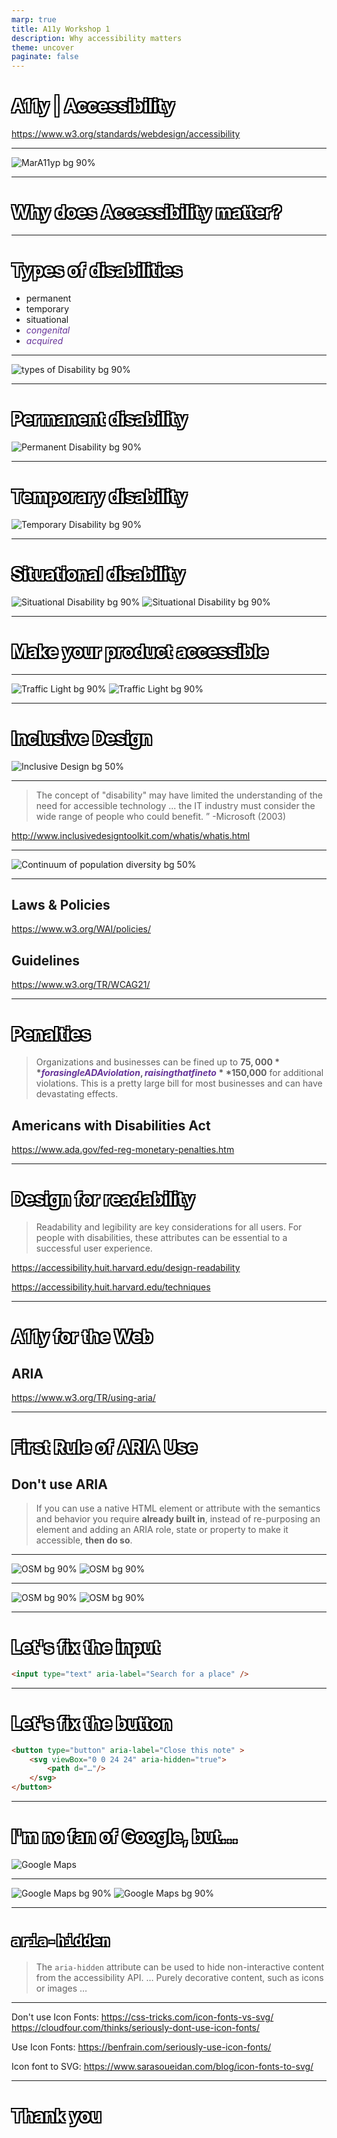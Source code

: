 ```yaml
---
marp: true
title: A11y Workshop 1
description: Why accessibility matters
theme: uncover
paginate: false
---
```


# <!-- fit --> A11y | Accessibility

https://www.w3.org/standards/webdesign/accessibility

---

![MarA11yp bg 90%](./assets/a11y-11.png)

---

# <!-- fit --> Why does Accessibility matter?

---

# Types of disabilities

* permanent
* temporary
* situational
* *congenital*
* *acquired*

<style scoped>
em {
    color: rebeccapurple;
}
</style>
---

![types of Disability bg 90%](./assets/types-of-disabilities.png)

---

# Permanent disability

![Permanent Disability bg 90%](./assets/permanent-disability.jpg)

<style scoped>
h1 {
    color: #fff;
    text-shadow: 2px 2px black, -2px 2px black, 2px -2px black, -2px -2px black;
}
</style>

---

# Temporary disability

![Temporary Disability  bg 90%](./assets/temporary-disability.jpg)

<style scoped>
h1 {
    color: #fff;
    text-shadow: 2px 2px black, -2px 2px black, 2px -2px black, -2px -2px black;
}
</style>

---

# Situational disability

![Situational Disability bg 90%](./assets/situational-disability_1.jpg)
![Situational Disability bg 90%](./assets/situational-disability_2.jpg)

<style scoped>
h1 {
    color: #fff;
    text-shadow: 2px 2px black, -2px 2px black, 2px -2px black, -2px -2px black;
}
</style>

---

# Make your product accessible

---

![Traffic Light bg 90%](./assets/traffic-light-bad.jpg)
![Traffic Light bg 90%](./assets/traffic-light-good.jpg)

---

# Inclusive Design

![Inclusive Design bg 50%](./assets/braille-smartwatch.png)

<style scoped>
h1 {
    color: #fff;
    text-shadow: 2px 2px black, -2px 2px black, 2px -2px black, -2px -2px black;
}
</style>

---

> 	The concept of "disability" may have limited the understanding of the need for accessible technology ... the IT industry must consider the wide range of people who could benefit. ”
-Microsoft (2003)

http://www.inclusivedesigntoolkit.com/whatis/whatis.html

---

![Continuum of population diversity bg 50%](./assets/continuum-of-population-diversity.png)

---

## Laws & Policies

https://www.w3.org/WAI/policies/

## Guidelines

https://www.w3.org/TR/WCAG21/

---

# Penalties

> Organizations and businesses can be fined up to **$75,000** for a single ADA violation, raising that fine to **$150,000** for additional violations. This is a pretty large bill for most businesses and can have devastating effects.

## Americans with Disabilities Act

https://www.ada.gov/fed-reg-monetary-penalties.htm

---

# Design for readability
> Readability and legibility are key considerations for all users. For people with disabilities, these attributes can be essential to a successful user experience.

https://accessibility.huit.harvard.edu/design-readability

https://accessibility.huit.harvard.edu/techniques

---

# A11y for the Web

## ARIA 

https://www.w3.org/TR/using-aria/

---

# First Rule of ARIA Use

## Don't use ARIA

> If you can use a native HTML element or attribute with the semantics and behavior you require **already built in**, instead of re-purposing an element and adding an ARIA role, state or property to make it accessible, **then do so**.

---

![OSM bg 90%](./assets/osm-inputs.png)
![OSM bg 90%](./assets/osm-inputs-html.png)

---

![OSM bg 90%](./assets/osm-icon-button-html.png)
![OSM bg 90%](./assets/osm-icon-button-css.png)

---

# Let's fix the input

```html
<input type="text" aria-label="Search for a place" />
```

---

# Let's fix the button

```html
<button type="button" aria-label="Close this note" >
    <svg viewBox="0 0 24 24" aria-hidden="true">
        <path d="…"/>
    </svg>
</button>
```

---

# I'm no fan of Google, but…

![Google Maps](./assets/gmaps-input.png)

---

![Google Maps bg 90%](./assets/gmaps-input-html.png)
![Google Maps bg 90%](./assets/gmaps-icon-button-html.png)

---

# `aria-hidden`
> The `aria-hidden` attribute can be used to hide non-interactive content from the accessibility API.
> …
> Purely decorative content, such as icons or images
> …

---

Don't use Icon Fonts:
https://css-tricks.com/icon-fonts-vs-svg/
https://cloudfour.com/thinks/seriously-dont-use-icon-fonts/

Use Icon Fonts:
https://benfrain.com/seriously-use-icon-fonts/

Icon font to SVG:
https://www.sarasoueidan.com/blog/icon-fonts-to-svg/

---

# <!-- fit --> Thank you